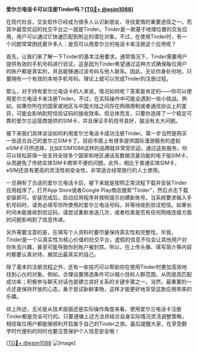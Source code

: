 **爱尔兰电话卡可以注册Tinder吗？[[TG💪+ @esim1088](https://t.me/s/esim1088)]**

在现代社会，交友软件已经成为很多人认识新朋友、寻找爱情的重要途径之一。而其中最受欢迎的社交平台之一就是Tinder。Tinder是一款基于地理位置的交友应用，用户可以通过它快速匹配到附近的潜在对象。不过，在使用Tinder时，有一个问题常常困扰着许多人：是否可以用爱尔兰的电话卡来注册这个应用呢？

首先，让我们来了解一下Tinder的基本注册要求。通常情况下，Tinder需要用户提供有效的手机号码进行验证。这是因为Tinder希望通过这种方式确保每位用户的账户都是真实的，并且能够通过该号码与他人联系。因此，无论你身处何地，只要拥有一个有效的本地手机号码，理论上就可以完成Tinder的注册过程。

那么，对于持有爱尔兰电话卡的人来说，情况如何呢？答案是肯定的——你可以使用爱尔兰电话卡来注册Tinder。不过，在实际操作中可能会遇到一些小挑战。例如，如果你所在的国家或地区与中国大陆之间存在网络限制或者通信协议上的差异，可能会影响到短信验证码的接收效率。但总体而言，只要你选择了一个稳定可靠的爱尔兰运营商提供的SIM卡，并且保证手机信号良好，就没有太大问题。

接下来我们具体谈谈如何利用爱尔兰电话卡成功注册Tinder。第一步当然是购买一张适合自己的爱尔兰SIM卡了。目前市面上有很多提供国际漫游服务的虚拟eSIM卡可供选择，比如ESIM1088这样的品牌就非常受欢迎。通过这些服务，你可以轻松获得一张支持全球多个国家和地区通话及数据流量功能的电子版SIM卡，从而避免了传统实体SIM卡携带不便的问题。此外，相比于普通实体SIM卡，eSIM还具有更高的灵活性和安全性，非常适合经常旅行的人士使用。

一旦拥有了合适的爱尔兰电话卡后，接下来就是按照正常流程下载并安装Tinder应用程序了。打开App Store或者Google Play商店搜索“Tinder”，然后点击下载安装即可。安装完成后，启动应用程序并按照提示创建新账号。当系统要求输入手机号码时，请务必填写你所使用的爱尔兰电话号码，并等待收到验证短信。如果长时间未能接收到验证码，请尝试重新发送几次，或者检查是否有任何网络连接方面的问题影响到了信息传递。

另外需要注意的是，在填写个人资料时要尽量保持真实性和完整性。毕竟，Tinder是一个以真实性为核心价值的社交平台，虚假的信息不仅会让其他用户对你失去兴趣，甚至可能导致你的账户被封禁。所以，在上传头像、填写简介等内容时都要认真对待，展现出最真实的自己。

除了基本的注册流程之外，还有一些技巧可以帮助你在使用Tinder时更加高效地找到心仪的对象。例如，合理设置筛选条件可以缩小目标人群范围，从而提高匹配成功率；积极参与聊天对话也是建立良好关系的关键步骤之一。当然，最重要的一点还是保持开放的心态，勇于尝试新鲜事物，这样才能更好地享受这款应用带来的乐趣。

综上所述，无论是从技术层面还是实际操作角度来看，使用爱尔兰电话卡注册Tinder都是完全可行的。只要遵循上述方法并结合自身实际情况灵活调整策略，相信每位用户都能够顺利开启属于自己的Tinder之旅。最后提醒大家，在享受数字时代便利的同时也要注意保护个人信息安全哦！

[[TG💪+ @esim1088](https://t.me/s/esim1088) ![Image](https://i.postimg.cc/4NQfJmqS/Snipaste-2025-05-13-00-14-12.png)]